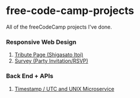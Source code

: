 # free-code-camp-projects
All of the freeCodeCamp projects I've done.

### Responsive Web Design

1. [Tribute Page (Shigasato Itoi)](https://codepen.io/cellehcim/pen/YzZgBxO)
2. [Survey (Party Invitation/RSVP)](https://codepen.io/cellehcim/pen/wvJOOgz)

### Back End + APIs

1. [Timestamp / UTC and UNIX Microservice](https://github.com/cellehcim/free-code-camp-projects/tree/main/back-end-development-and-apis/1%20-%20unix%20and%20utc%20timestamp)
